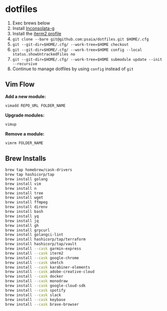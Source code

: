 # dotfiles

1. Exec brews below
2. Install [Inconsolata-g](.vim/extra/Inconsolata-g.ttf)
3. Install the [iterm2 profile](.iterm2/Profiles.json)
4. `git clone --bare git@github.com:psaia/dotfiles.git $HOME/.cfg`
5. `git --git-dir=$HOME/.cfg/ --work-tree=$HOME checkout`
6. `git --git-dir=$HOME/.cfg/ --work-tree=$HOME config --local status.showUntrackedFiles no`
7. `git --git-dir=$HOME/.cfg/ --work-tree=$HOME submodule update --init --recursive`
8. Continue to manage dotfiles by using `config` instead of `git`

## Vim Flow

**Add a new module:**

```bash
vimadd REPO_URL FOLDER_NAME
```

**Upgrade modules:**

```bash
vimup
```

**Remove a module:**

```bash
vimrm FOLDER_NAME
```

## Brew Installs

```bash
brew tap homebrew/cask-drivers
brew tap hashicorp/tap
brew install golang
brew install vim
brew install n
brew install tree
brew install wget
brew install ffmpeg
brew install direnv
brew install bash
brew install yq
brew install jq
brew install gh
brew install grpcurl
brew install golangci-lint
brew install hashicorp/tap/terraform
brew install hashicorp/tap/vault
brew install --cask garmin-express
brew install --cask iterm2
brew install --cask google-chrome
brew install --cask sketch
brew install --cask karabiner-elements
brew install --cask adobe-creative-cloud
brew install --cask docker
brew install --cask monodraw
brew install --cask google-cloud-sdk
brew install --cask spotify
brew install --cask slack
brew install --cask keybase
brew install --cask brave-browser
```
